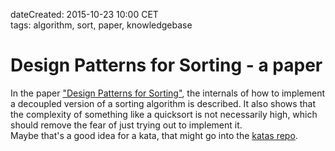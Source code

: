 dateCreated: 2015-10-23 10:00 CET  
tags: algorithm, sort, paper, knowledgebase    

# Design Patterns for Sorting - a paper

In the paper ["Design Patterns for Sorting"][design-patterns-for-sorting], 
the internals of how to implement a decoupled version of a 
sorting algorithm is described. It also shows that the complexity of something
like a quicksort is not necessarily high, which should remove the fear of just
trying out to implement it.\
Maybe that's a good idea for a kata, that might go into the [katas repo].

[design-patterns-for-sorting]: http://www.bandgap.cs.rice.edu/personal/adrice_swong/public/WebPages/research/SIGCSE01/dp4sortCamReady.pdf
[katas repo]: https://github.com/tddbin/katas
